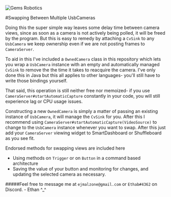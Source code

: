 ![Gems Robotics](https://gemsrobotic.weebly.com/uploads/7/7/8/2/77822928/editor/yeetskeet.png?1520219568)

#Swapping Between Multiple UsbCameras

Doing this the super simple way leaves some delay time between camera views, since as soon as a camera is not actively being polled, it will be freed by the program. But this is easy to remedy by attaching a `CvSink` to any `UsbCamera` we keep ownership even if we are not posting frames to `CameraServer`.

To aid in this I've included a `OwnedCamera` class in this repository which lets you wrap a `UsbCamera` instance with an empty and automatically managed `CvSink` to remove the the time it takes to reacquire the camera. I've only done this in Java but this all applies to other languages- you'll still have to write those bindings yourself.

That said, this operation is still neither free nor memoized- if you use `CameraServer#startAutomaticCapture` constantly in your code, you will still experience lag or CPU usage issues.

Constructing a new `OwnedCamera` is simply a matter of passing an existing instance of `UsbCamera`, it will manage the `CvSink` for you. After this I recommend using `CameraServer#startAutomaticCapture(VideoSource)` to change to the `UsbCamera` instance whenever you want to swap. After this just add your `CameraServer` viewing widget to SmartDashboard or Shuffleboard as you see fit. 

Endorsed methods for swapping views are included here
- Using methods on `Trigger` or on `Button` in a command based architecture
- Saving the value of your button and monitoring for changes, and updating the selected camera as necessary. 

#####Feel free to message me at `ejmalzone@gmail.com` or `Ethab#4362` on Discord. -  Ethan ^_^
